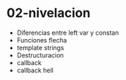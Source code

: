 # 02-nivelacion
* Diferencias entre left var y constan
* Funciones flecha
* template strings
*  Destructuracion
* callback
* callback hell
